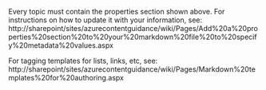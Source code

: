 <properties linkid="dev-nodejs-how-to-blob-storage" urlDisplayName="Blob Service" pageTitle="How to use blob storage (Node.js) - Windows Azure feature guide" metaKeywords="Get started Azure blob, Azure unstructured data" metaDescription="Get started using the Windows Azure blob storage service to upload, download, list, and delete blob content." metaCanonical="http://www.windowsazure.com/en-us/develop/net/blob-storage" umbracoNaviHide="0" disqusComments="1" writer="starra" editor="tysonn" manager="cynthn" /> 

Every topic must contain the properties section shown above. For instructions on how to update it with your information, see:
http://sharepoint/sites/azurecontentguidance/wiki/Pages/Add%20a%20properties%20section%20to%20your%20markdown%20file%20to%20specify%20metadata%20values.aspx


For tagging templates for lists, links, etc, see:
http://sharepoint/sites/azurecontentguidance/wiki/Pages/Markdown%20templates%20for%20authoring.aspx
